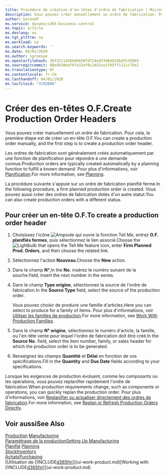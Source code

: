 ```yaml
---
title: Procédure de création d'en-têtes d'ordre de fabrication | Microsoft Docs
description: Vous pouvez créer manuellement un ordre de fabrication. Pour cela, la première étape est de créer un en-tête O.F.
author: SorenGP
ms.service: dynamics365-business-central
ms.topic: article
ms.devlang: na
ms.tgt_pltfrm: na
ms.workload: na
ms.search.keywords: ''
ms.date: 04/01/2020
ms.author: sgroespe
ms.openlocfilehash: 3033211d26b89b50fd724ed3398d62dbd5535969
ms.sourcegitcommit: 88e4b30eaf6fa32af0c1452ce2f85ff1111c75e2
ms.translationtype: HT
ms.contentlocale: fr-CH
ms.lasthandoff: 04/01/2020
ms.locfileid: "3192066"
---
```

# <a name="create-production-order-headers"></a><span data-ttu-id="ebb22-103">Créer des en-têtes O.F.</span><span class="sxs-lookup"><span data-stu-id="ebb22-103">Create Production Order Headers</span></span>
<span data-ttu-id="ebb22-104">Vous pouvez créer manuellement un ordre de fabrication. Pour cela, la première étape est de créer un en-tête O.F.</span><span class="sxs-lookup"><span data-stu-id="ebb22-104">You can create a production order manually, and the first step is to create a production order header.</span></span>

<span data-ttu-id="ebb22-105">Les ordres de fabrication sont généralement créés automatiquement par une fonction de planification pour répondre à une demande connue.</span><span class="sxs-lookup"><span data-stu-id="ebb22-105">Production orders are typically created automatically by a planning function to fulfill a known demand.</span></span> <span data-ttu-id="ebb22-106">Pour plus d'informations, voir [Planification](production-planning.md).</span><span class="sxs-lookup"><span data-stu-id="ebb22-106">For more information, see [Planning](production-planning.md).</span></span>   

<span data-ttu-id="ebb22-107">La procédure suivante s'appuie sur un ordre de fabrication planifié ferme.</span><span class="sxs-lookup"><span data-stu-id="ebb22-107">In the following procedure, a firm planned production order is created.</span></span> <span data-ttu-id="ebb22-108">Vous pouvez aussi créer des ordres de fabrication dotés d'un autre statut.</span><span class="sxs-lookup"><span data-stu-id="ebb22-108">You can also create production orders with a different status.</span></span>  

## <a name="to-create-a-production-order-header"></a><span data-ttu-id="ebb22-109">Pour créer un en-tête O.F.</span><span class="sxs-lookup"><span data-stu-id="ebb22-109">To create a production order header</span></span>  
1.  <span data-ttu-id="ebb22-110">Choisissez l'icône ![Ampoule qui ouvre la fonction Tell Me](media/ui-search/search_small.png "Dites-moi ce que vous voulez faire"), entrez **O.F. planifiés fermes**, puis sélectionnez le lien associé.</span><span class="sxs-lookup"><span data-stu-id="ebb22-110">Choose the ![Lightbulb that opens the Tell Me feature](media/ui-search/search_small.png "Tell me what you want to do") icon, enter **Firm Planned Prod. Orders**, and then choose the related link.</span></span>  
2.  <span data-ttu-id="ebb22-111">Sélectionnez l'action **Nouveau**.</span><span class="sxs-lookup"><span data-stu-id="ebb22-111">Choose the **New** action.</span></span>  
3.  <span data-ttu-id="ebb22-112">Dans le champ **N°**,</span><span class="sxs-lookup"><span data-stu-id="ebb22-112">In the **No.**</span></span> <span data-ttu-id="ebb22-113">insérez le numéro suivant de la souche.</span><span class="sxs-lookup"><span data-stu-id="ebb22-113">field, insert the next number in the series.</span></span>  
4.  <span data-ttu-id="ebb22-114">Dans le champ **Type origine**, sélectionnez la source de l'ordre de fabrication.</span><span class="sxs-lookup"><span data-stu-id="ebb22-114">In the **Source Type** field, select the source of the production order.</span></span>

    <span data-ttu-id="ebb22-115">Vous pouvez choisir de produire une famille d'articles.</span><span class="sxs-lookup"><span data-stu-id="ebb22-115">Here you can select to produce for a family of items.</span></span> <span data-ttu-id="ebb22-116">Pour plus d'informations, voir [Utiliser les familles de production](production-how-work-family.md).</span><span class="sxs-lookup"><span data-stu-id="ebb22-116">For more information, see [Work With Production Families](production-how-work-family.md).</span></span>
5.  <span data-ttu-id="ebb22-117">Dans le champ **N° origine**, sélectionnez le numéro d'article, la famille, ou l'en-tête vente pour lequel l'ordre de fabrication doit être créé.</span><span class="sxs-lookup"><span data-stu-id="ebb22-117">In the **Source No.** field, select the item number, family, or sales header for which the production order is to be generated.</span></span>  
6.  <span data-ttu-id="ebb22-118">Renseignez les champs **Quantité** et **Délai** en fonction de vos spécifications.</span><span class="sxs-lookup"><span data-stu-id="ebb22-118">Fill in the **Quantity** and **Due Date** fields according to your specifications.</span></span>  

<span data-ttu-id="ebb22-119">Lorsque les exigences de production évoluent, comme les composants ou les opérations, vous pouvez replanifier rapidement l'ordre de fabrication.</span><span class="sxs-lookup"><span data-stu-id="ebb22-119">When production requirements change, such as components or operations, you can quickly replan the production order.</span></span> <span data-ttu-id="ebb22-120">Pour plus d'informations, voir [Replanifier ou actualiser directement des ordres de fabrication](production-how-to-replan-refresh-production-orders.md).</span><span class="sxs-lookup"><span data-stu-id="ebb22-120">For more information, see [Replan or Refresh Production Orders Directly](production-how-to-replan-refresh-production-orders.md).</span></span> 

## <a name="see-also"></a><span data-ttu-id="ebb22-121">Voir aussi</span><span class="sxs-lookup"><span data-stu-id="ebb22-121">See Also</span></span>  
<span data-ttu-id="ebb22-122">[Production](production-manage-manufacturing.md)  </span><span class="sxs-lookup"><span data-stu-id="ebb22-122">[Manufacturing](production-manage-manufacturing.md)  </span></span>  
[<span data-ttu-id="ebb22-123">Paramétrage de la production</span><span class="sxs-lookup"><span data-stu-id="ebb22-123">Setting Up Manufacturing</span></span>](production-configure-production-processes.md)  
<span data-ttu-id="ebb22-124">[Planifié](production-planning.md)    </span><span class="sxs-lookup"><span data-stu-id="ebb22-124">[Planning](production-planning.md)    </span></span>  
[<span data-ttu-id="ebb22-125">Stock</span><span class="sxs-lookup"><span data-stu-id="ebb22-125">Inventory</span></span>](inventory-manage-inventory.md)  
[<span data-ttu-id="ebb22-126">Achats</span><span class="sxs-lookup"><span data-stu-id="ebb22-126">Purchasing</span></span>](purchasing-manage-purchasing.md)  
<span data-ttu-id="ebb22-127">[Utilisation de [!INCLUDE[d365fin](includes/d365fin_md.md)]](ui-work-product.md)</span><span class="sxs-lookup"><span data-stu-id="ebb22-127">[Working with [!INCLUDE[d365fin](includes/d365fin_md.md)]](ui-work-product.md)</span></span>
